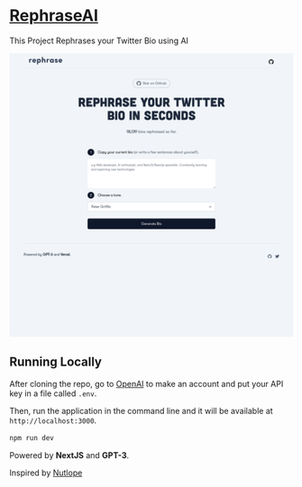 # [RephraseAI](https://www.rephrase.vercel.app/)
<p>This Project Rephrases your Twitter Bio using AI</p>

[![Twitter Bio Rephraser](./preview.png)](https://www.rephrase.vercel.app)

## Running Locally

After cloning the repo, go to [OpenAI](https://beta.openai.com/account/api-keys) to make an account and put your API key in a file called `.env`.

Then, run the application in the command line and it will be available at `http://localhost:3000`.

```bash
npm run dev
```


<p>Powered by <b>NextJS</b> and <b> GPT-3</b>.</p>
<p>Inspired by <a href="https://github.com/Nutlope">Nutlope</a></p>
